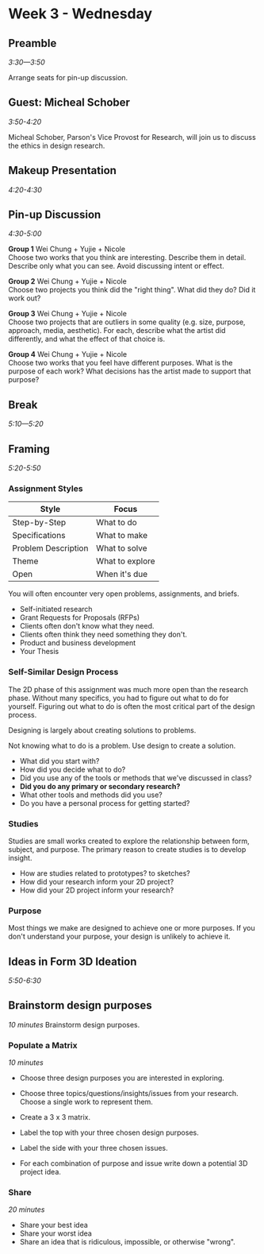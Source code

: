 # Week 3 - Wednesday

## Preamble
*3:30—3:50*

Arrange seats for pin-up discussion.

## Guest: Micheal Schober
*3:50-4:20*

Micheal Schober, Parson's Vice Provost for Research, will join us to discuss the ethics in design research.

## Makeup Presentation
*4:20-4:30*

## Pin-up Discussion
*4:30-5:00*


**Group 1**  Wei Chung + Yujie + Nicole  
    Choose two works that you think are interesting. Describe them in detail. Describe only what you can see. Avoid discussing intent or effect.

**Group 2**  Wei Chung + Yujie + Nicole  
    Choose two projects you think did the "right thing". What did they do? Did it work out?

**Group 3**  Wei Chung + Yujie + Nicole  
    Choose two projects that are outliers in some quality (e.g. size, purpose, approach, media, aesthetic). For each, describe what the artist did differently, and what the effect of that choice is.

**Group 4**  Wei Chung + Yujie + Nicole  
    Choose two works that you feel have different purposes. What is the purpose of each work? What decisions has the artist made to support that purpose?





## Break
*5:10—5:20*

## Framing 
*5:20-5:50*

### Assignment Styles

Style                   | Focus
---                     | ---
Step-by-Step            | What to do
Specifications          | What to make
Problem Description     | What to solve
Theme                   | What to explore 
Open                    | When it's due

You will often encounter very open problems, assignments, and briefs.

- Self-initiated research
- Grant Requests for Proposals (RFPs)
- Clients often don't know what they need. 
- Clients often think they need something they don't.
- Product and business development
- Your Thesis


### Self-Similar Design Process

The 2D phase of this assignment was much more open than the research phase. Without many specifics, you had to figure out what to do for yourself. Figuring out what to do is often the most critical part of the design process.

Designing is largely about creating solutions to problems.

Not knowing what to do is a problem. Use design to create a solution.

- What did you start with?
- How did you decide what to do?
- Did you use any of the tools or methods that we've discussed in class?
- **Did you do any primary or secondary research?**
- What other tools and methods did you use?
- Do you have a personal process for getting started?

### Studies

Studies are small works created to explore the relationship between form, subject, and purpose. The primary reason to create studies is to develop insight.

- How are studies related to prototypes? to sketches?
- How did your research inform your 2D project?
- How did your 2D project inform your research?

### Purpose

Most things we make are designed to achieve one or more purposes. If you don't understand your purpose, your design is unlikely to achieve it.




## Ideas in Form 3D Ideation
*5:50-6:30*

## Brainstorm design purposes
*10 minutes*
Brainstorm design purposes.

<!-- Inform, Persuade, Entertain, Enable, Confuse, Engage, Inspire, Teach, Learn, Understand -->

### Populate a Matrix
*10 minutes*

- Choose three design purposes you are interested in exploring.
- Choose three topics/questions/insights/issues from your research. Choose a single work to represent them.

- Create a 3 x 3 matrix.
- Label the top with your three chosen design purposes.
- Label the side with your three chosen issues.
- For each combination of purpose and issue write down a potential 3D project idea.


### Share
*20 minutes*

- Share your best idea
- Share your worst idea
- Share an idea that is ridiculous, impossible, or otherwise "wrong".





